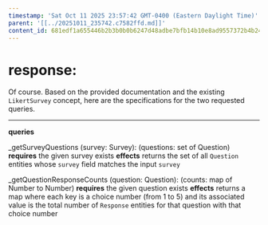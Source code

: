 ```yaml
---
timestamp: 'Sat Oct 11 2025 23:57:42 GMT-0400 (Eastern Daylight Time)'
parent: '[[../20251011_235742.c7582ffd.md]]'
content_id: 681edf1a655446b2b3b0b0b6247d48adbe7bfb14b10e8ad9557372b4b24bd9ab
---
```


# response:

Of course. Based on the provided documentation and the existing `LikertSurvey` concept, here are the specifications for the two requested queries.

***

**queries**

\_getSurveyQuestions (survey: Survey): (questions: set of Question)
**requires** the given survey exists
**effects** returns the set of all `Question` entities whose `survey` field matches the input `survey`

\_getQuestionResponseCounts (question: Question): (counts: map of Number to Number)
**requires** the given question exists
**effects** returns a map where each key is a choice number (from 1 to 5) and its associated value is the total number of `Response` entities for that question with that choice number
